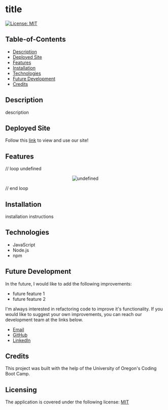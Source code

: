 
# title

[![License: MIT](https://img.shields.io/badge/License-MIT-yellow.svg)](https://opensource.org/licenses/MIT)

## Table-of-Contents

* [Description](#description)
* [Deployed Site](#deployed-site)
* [Features](#features)
* [Installation](#installation)
* [Technologies](#technologies)
* [Future Development](#future-development)
* [Credits](#credits)

## Description

description

## Deployed Site

Follow this [link](undefined) to view and use our site!

## Features

// loop
undefined

<p align="center">
<img alt="undefined" src="./dist/images/undefined"/>
</p>    
// end loop

## Installation

installation instructions

## Technologies

- JavaScript
- Node.js
- npm


## Future Development

In the future, I would like to add the following improvements:

- future feature 1
- future feature 2


I'm always interested in refactoring code to improve it's functionality. If you would like to suggest your own improvements, you can reach our development team at the links below.

- <a href="mailto:ashlynn4567@gmail.com">Email</a>
- <a href="https://github.com/ashlynn4567">GitHub</a>
- <a href="https://www.linkedin.com/in/ashley-lynn-smith/">LinkedIn</a>

## Credits

This project was built with the help of the University of Oregon's Coding Boot Camp.

## Licensing

The application is covered under the following license: [MIT](https://opensource.org/licenses/MIT)